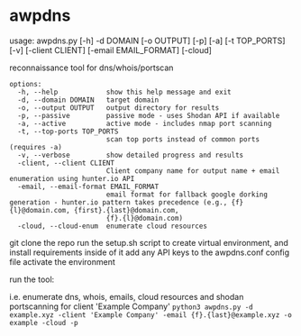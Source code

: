 # awpdns

usage: awpdns.py [-h] -d DOMAIN [-o OUTPUT] [-p] [-a] [-t TOP_PORTS] [-v] [-client CLIENT] [-email EMAIL_FORMAT] [-cloud]

reconnaissance tool for dns/whois/portscan

```
options:
  -h, --help            show this help message and exit
  -d, --domain DOMAIN   target domain
  -o, --output OUTPUT   output directory for results
  -p, --passive         passive mode - uses Shodan API if available
  -a, --active          active mode - includes nmap port scanning
  -t, --top-ports TOP_PORTS
                        scan top ports instead of common ports (requires -a)
  -v, --verbose         show detailed progress and results
  -client, --client CLIENT
                        Client company name for output name + email enumeration using hunter.io API
  -email, --email-format EMAIL_FORMAT
                        email format for fallback google dorking generation - hunter.io pattern takes precedence (e.g., {f}{l}@domain.com, {first}.{last}@domain.com,
                        {f}.{l}@domain.com)
  -cloud, --cloud-enum  enumerate cloud resources
```

git clone the repo
run the setup.sh script to create virtual environment, and install requirements inside of it
add any API keys to the awpdns.conf config file
activate the environment 

run the tool:

i.e. enumerate dns, whois, emails, cloud resources and shodan portscanning for client 'Example Company'
`python3 awpdns.py -d example.xyz -client 'Example Company' -email {f}.{last}@example.xyz -o example -cloud -p`
